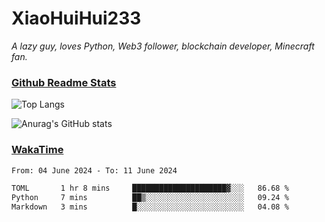 # XiaoHuiHui233

*A lazy guy, loves Python, Web3 follower, blockchain developer, Minecraft fan.*

### [Github Readme Stats](https://github.com/anuraghazra/github-readme-stats)

![Top Langs](https://github-readme-stats.vercel.app/api/top-langs/?username=XiaoHuiHui233&layout=compact&theme=github_dark)

![Anurag's GitHub stats](https://github-readme-stats.vercel.app/api?username=XiaoHuiHui233&show_icons=true&theme=github_dark)

### [WakaTime](https://wakatime.com)

<!--START_SECTION:waka-->

```txt
From: 04 June 2024 - To: 11 June 2024

TOML       1 hr 8 mins     █████████████████████▓░░░   86.68 %
Python     7 mins          ██▒░░░░░░░░░░░░░░░░░░░░░░   09.24 %
Markdown   3 mins          █░░░░░░░░░░░░░░░░░░░░░░░░   04.08 %
```

<!--END_SECTION:waka-->

